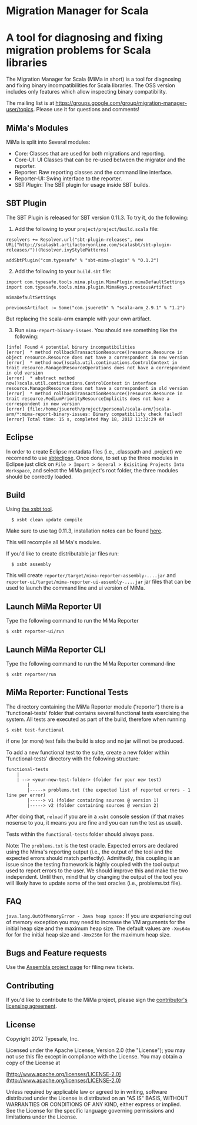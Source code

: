 Migration Manager for Scala
==============

A tool for diagnosing and fixing migration problems for Scala libraries
=======================================================================

The Migration Manager for Scala (MiMa in short) is a tool for diagnosing and fixing binary incompatibilities for Scala libraries.  The OSS version includes only
features which allow inspecting binary compatibility.

The mailing list is at https://groups.google.com/group/migration-manager-user/topics. Please use it for questions and comments!

MiMa's Modules
-------

MiMa is split into Several modules: 

- Core: Classes that are used for both migrations and reporting.
- Core-UI: UI Classes that can be re-used between the migrator and the reporter.
- Reporter:  Raw reporting classes and the command line interface.
- Reporter-UI: Swing interface to the reporter.
- SBT Plugin:  The SBT plugin for usage inside SBT builds.


SBT Plugin
----------

The SBT Plugin is released for SBT version 0.11.3.  To try it, do the following:

1. Add the following to your `project/project/build.scala` file:

```
resolvers += Resolver.url("sbt-plugin-releases", new URL("http://scalasbt.artifactoryonline.com/scalasbt/sbt-plugin-releases/"))(Resolver.ivyStylePatterns)

addSbtPlugin("com.typesafe" % "sbt-mima-plugin" % "0.1.2")
```

2. Add the following to your `build.sbt` file:

```
import com.typesafe.tools.mima.plugin.MimaPlugin.mimaDefaultSettings
import com.typesafe.tools.mima.plugin.MimaKeys.previousArtifact
      
mimaDefaultSettings
      
previousArtifact := Some("com.jsuereth" % "scala-arm_2.9.1" % "1.2")
```


But replacing the scala-arm example with your own artifact.

3. Run `mima-report-binary-issues`.  You should see something like the following:

```
[info] Found 4 potential binary incompatibilities
[error]  * method rollbackTransactionResource()resource.Resource in object resource.Resource does not have a correspondent in new version
[error]  * method now()scala.util.continuations.ControlContext in trait resource.ManagedResourceOperations does not have a correspondent in old version
[error]  * abstract method now()scala.util.continuations.ControlContext in interface resource.ManagedResource does not have a correspondent in old version
[error]  * method rollbackTransactionResource()resource.Resource in trait resource.MediumPriorityResourceImplicits does not have a correspondent in new version
[error] {file:/home/jsuereth/project/personal/scala-arm/}scala-arm/*:mima-report-binary-issues: Binary compatibility check failed!
[error] Total time: 15 s, completed May 18, 2012 11:32:29 AM
```


Eclipse
-------

In order to create Eclipse metadata files (i.e., .classpath and .project) we recomend to use [sbteclipse][sbteclipse]. Once done, to set up the three modules in Eclipse just click on `File > Import > General > Exisiting Projects Into Workspace`, and select the MiMa project's root folder, the three modules should be correctly loaded.


[sbteclipse]: https://github.com/typesafehub/sbteclipse/

Build
-------

Using [the xsbt tool][xsbt]. 

      $ xsbt clean update compile


Make sure to use tag 0.11.3, installation notes can be found [here][xsbt].

[xsbt]: https://github.com/harrah/xsbt/tree/v0.11.3

This will recompile all MiMa's modules.

If you'd like to create distributable jar files run:

      $ xsbt assembly

This will create `reporter/target/mima-reporter-assembly-....jar` and `reporter-ui/target/mima-reporter-ui-assembly-....jar` jar files that can be used to launch the command line and ui version of MiMa.


Launch MiMa Reporter UI
-------
Type the following command to run the MiMa Reporter

	$ xsbt reporter-ui/run

Launch MiMa Reporter CLI
-------
Type the following command to run the MiMa Reporter command-line

	$ xsbt reporter/run

MiMa Reporter: Functional Tests
-------

The directory containing the MiMa Reporter module ('reporter') there is a 'functional-tests' folder that contains several functional tests exercising the system. All tests are executed as part of the build, therefore when running

	$ xsbt test-functional

if one (or more) test fails the build is stop and no jar will not be produced.

To add a new functional test to the suite, create a new folder within 'functional-tests' directory with the following structure:

	functional-tests
	    |
	    | --> <your-new-test-folder> (folder for your new test)
			|
			|-----> problems.txt (the expected list of reported errors - 1 line per error)
			|-----> v1 (folder containing sources @ version 1)
			|-----> v2 (folder containing sources @ version 2)

After doing that, `reload` if you are in a `xsbt` console session (if that makes nosense to you, it means you are fine and you can run the test as usual).

Tests within the `functional-tests` folder should always pass.

Note: The `problems.txt` is the test oracle. Expected errors are declared using the Mima's reporting output (i.e., the output of the tool and the expected errors should match perfectly). Admittedly, this coupling is an issue since the testing framework is highly coupled with the tool output used to report errors to the user. We should improve this and make the two independent. Until then, mind that by changing the output of the tool you will likely have to update some of the test oracles (i.e., problems.txt file).

FAQ
-------

`java.lang.OutOfMemoryError - Java heap space:` If you are experiencing out of memory exception you may need to increase the VM arguments for the initial heap size and the maximum heap size. The default values are `-Xms64m` for for the initial heap size and `-Xmx256m` for the maximum heap size.

Bugs and Feature requests
-------

Use the [Assembla project page][mima-assembla] for filing new tickets.

[mima-assembla]: https://www.assembla.com/spaces/mima/tickets


Contributing
------------
If you'd like to contribute to the MiMa project, please sign the [contributor's licensing agreement](http://www.typesafe.com/contribute/cla).

License
-------
Copyright 2012 Typesafe, Inc.

Licensed under the Apache License, Version 2.0 (the "License");
you may not use this file except in compliance with the License.
You may obtain a copy of the License at

   [http://www.apache.org/licenses/LICENSE-2.0](http://www.apache.org/licenses/LICENSE-2.0)

Unless required by applicable law or agreed to in writing, software
distributed under the License is distributed on an "AS IS" BASIS,
WITHOUT WARRANTIES OR CONDITIONS OF ANY KIND, either express or implied.
See the License for the specific language governing permissions and
limitations under the License.
